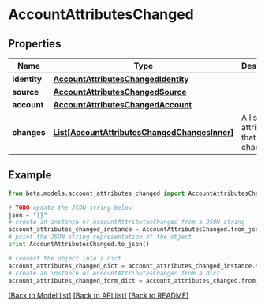 # AccountAttributesChanged


## Properties
Name | Type | Description | Notes
------------ | ------------- | ------------- | -------------
**identity** | [**AccountAttributesChangedIdentity**](AccountAttributesChangedIdentity.md) |  | 
**source** | [**AccountAttributesChangedSource**](AccountAttributesChangedSource.md) |  | 
**account** | [**AccountAttributesChangedAccount**](AccountAttributesChangedAccount.md) |  | 
**changes** | [**List[AccountAttributesChangedChangesInner]**](AccountAttributesChangedChangesInner.md) | A list of attributes that changed. | 

## Example

```python
from beta.models.account_attributes_changed import AccountAttributesChanged

# TODO update the JSON string below
json = "{}"
# create an instance of AccountAttributesChanged from a JSON string
account_attributes_changed_instance = AccountAttributesChanged.from_json(json)
# print the JSON string representation of the object
print AccountAttributesChanged.to_json()

# convert the object into a dict
account_attributes_changed_dict = account_attributes_changed_instance.to_dict()
# create an instance of AccountAttributesChanged from a dict
account_attributes_changed_form_dict = account_attributes_changed.from_dict(account_attributes_changed_dict)
```
[[Back to Model list]](../README.md#documentation-for-models) [[Back to API list]](../README.md#documentation-for-api-endpoints) [[Back to README]](../README.md)


